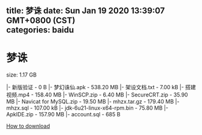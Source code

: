 
title: 梦诛
date: Sun Jan 19 2020 13:39:07 GMT+0800 (CST)    
categories: baidu
---

# 梦诛
size: 1.17 GB
 
 
|- 新版验证 - 0 B
|- 梦幻诛仙.apk - 538.20 MB
|- 架设文档.txt - 7.00 kB
|- 搭建视频.mp4 - 158.40 MB
|- WinSCP.zip - 6.40 MB
|- SecureCRT.zip - 35.90 MB
|- Navicat for MySQL.zip - 19.50 MB
|- mhzx.tar.gz - 179.40 MB
|- mhzx.sql - 107.00 kB
|- jdk-6u21-linux-x64-rpm.bin - 75.80 MB
|- ApkIDE.zip - 157.90 MB
|- account.sql - 685 B

[How to download](https://bpcam.bemobtrk.com/go/2ceec3aa-1ca2-46d6-b9ff-aaa5c184517c?jno=3934)